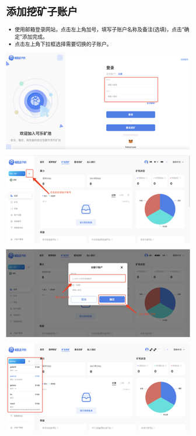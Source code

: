 # 添加挖矿子账户

* 使用邮箱登录网站，点击左上角加号，填写子账户名称及备注(选填)，点击“确定”添加完成。
* 点击左上角下拉框选择需要切换的子账户。

![](<../../.gitbook/assets/new/ac1.png>)

![](<../../.gitbook/assets/new/ac2.png>)

![](<../../.gitbook/assets/new/ac3.png>)

![](<../../.gitbook/assets/new/ac4.png>)
